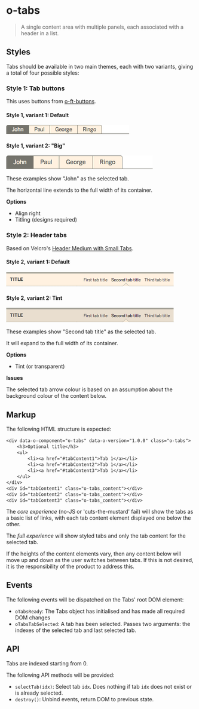 o-tabs
======

> A single content area with multiple panels, each associated with a header in a list.

## Styles

Tabs should be available in two main themes, each with two variants, giving a total of four possible styles:

### Style 1: Tab buttons

This uses buttons from [o-ft-buttons](https://github.com/Financial-Times/o-ft-buttons).

#### Style 1, variant 1: Default

![tab buttons](https://raw.githubusercontent.com/Financial-Times/o-tabs/master/files/tab-buttons.png)

#### Style 1, variant 2: "Big"

![tab buttons big](https://raw.githubusercontent.com/Financial-Times/o-tabs/master/files/tab-buttons-big.png)

These examples show "John" as the selected tab.

The horizontal line extends to the full width of its container.

__Options__

* Align right
* Titling (designs required)

### Style 2: Header tabs

Based on Velcro's [Header Medium with Small Tabs](http://financial-times.github.io/ft-velcro/#headersMedium).

#### Style 2, variant 1: Default

![tab header](https://raw.githubusercontent.com/Financial-Times/o-tabs/master/files/tab-header.png)

#### Style 2, variant 2: Tint

![tab header](https://raw.githubusercontent.com/Financial-Times/o-tabs/master/files/tab-header-tint.png)

These examples show "Second tab title" as the selected tab.

It will expand to the full width of its container.

__Options__

* Tint (or transparent)

__Issues__

The selected tab arrow colour is based on an assumption about the background colour of the content below.

## Markup

The following HTML structure is expected:

    <div data-o-component="o-tabs" data-o-version="1.0.0" class="o-tabs">
        <h3>Optional title</h3>
        <ul>
            <li><a href="#tabContent1">Tab 1</a></li>
            <li><a href="#tabContent2">Tab 1</a></li>
            <li><a href="#tabContent3">Tab 1</a></li>
        </ul>
    </div>
    <div id="tabContent1" class="o-tabs_content"></div>
    <div id="tabContent2" class="o-tabs_content"></div>
    <div id="tabContent3" class="o-tabs_content"></div>

The _core experience_ (no-JS or 'cuts-the-mustard' fail) will show the tabs as a basic list of links, with each tab content element displayed one below the other.

The _full experience_ will show styled tabs and only the tab content for the selected tab.

If the heights of the content elements vary, then any content below will move up and down as the user switches between tabs. If this is not desired, it is the responsibility of the product to address this.

## Events

The following events will be dispatched on the Tabs' root DOM element:

* `oTabsReady`: The Tabs object has initialised and has made all required DOM changes
* `oTabsTabSelected`: A tab has been selected. Passes two arguments: the indexes of the selected tab and last selected tab.

## API

Tabs are indexed starting from 0.

The following API methods will be provided:

* `selectTab(idx)`: Select tab `idx`. Does nothing if tab `idx` does not exist or is already selected.
* `destroy()`: Unbind events, return DOM to previous state.